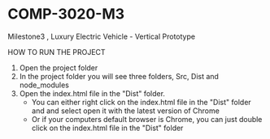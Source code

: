 # COMP-3020-M3
Milestone3 , Luxury Electric Vehicle - Vertical Prototype 

HOW TO RUN THE PROJECT
1. Open the project folder
2. In the project folder you will see three folders, Src, Dist and node_modules
3. Open the index.html file in the "Dist" folder.
    - You can either right click on the index.html file in the "Dist" folder and and select open it with the latest version of Chrome
    - Or if your computers default browser is Chrome, you can just double click on the index.html file in the "Dist" folder
